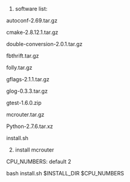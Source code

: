 1. software list:

autoconf-2.69.tar.gz  

cmake-2.8.12.1.tar.gz  

double-conversion-2.0.1.tar.gz  

fbthrift.tar.gz  

folly.tar.gz  

gflags-2.1.1.tar.gz  

glog-0.3.3.tar.gz  

gtest-1.6.0.zip  

mcrouter.tar.gz  

Python-2.7.6.tar.xz 

install.sh

2. install mcrouter

CPU_NUMBERS: default 2

bash install.sh $INSTALL_DIR $CPU_NUMBERS



